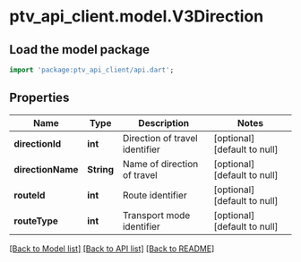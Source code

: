 # ptv_api_client.model.V3Direction

## Load the model package
```dart
import 'package:ptv_api_client/api.dart';
```

## Properties
Name | Type | Description | Notes
------------ | ------------- | ------------- | -------------
**directionId** | **int** | Direction of travel identifier | [optional] [default to null]
**directionName** | **String** | Name of direction of travel | [optional] [default to null]
**routeId** | **int** | Route identifier | [optional] [default to null]
**routeType** | **int** | Transport mode identifier | [optional] [default to null]

[[Back to Model list]](../README.md#documentation-for-models) [[Back to API list]](../README.md#documentation-for-api-endpoints) [[Back to README]](../README.md)


